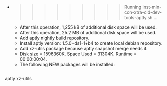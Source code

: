 * >>>>>>>>> Running inst-min-con-xtra-cld-dev-tools-aptly.sh ...
  * After this operation, 1,255 kB of additional disk space will be used.
  * After this operation, 25.2 MB of additional disk space will be used.
  * Add aptly nightly build repository.
  * Install aptly version: 1.5.0+ds1-1+b4 to create local debian repository.
  * Add xz-utils package because aptly snapshot merge needs it.
  * Disk size = 1596360K. Space Used = 31304K. Runtime = 00:00:00:04.
  * The following NEW packages will be installed:
  ```bash
aptly xz-utils
  ```
